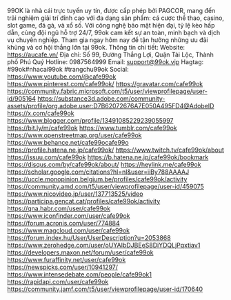 99OK là nhà cái trực tuyến uy tín, được cấp phép bởi PAGCOR, mang đến trải nghiệm giải trí đỉnh cao với đa dạng sản phẩm: cá cược thể thao, casino, slot game, đá gà, và xổ số. Với công nghệ bảo mật hiện đại, tỷ lệ kèo hấp dẫn, cùng đội ngũ hỗ trợ 24/7, 99ok cam kết sự an toàn, minh bạch và dịch vụ chuyên nghiệp. Tham gia ngay hôm nay để tận hưởng những ưu đãi khủng và cơ hội thắng lớn tại 99ok.
Thông tin chi tiết:
Website: https://aucafe.vn/
Địa chỉ: Số 99, Đường Thắng Lợi, Quận Tài Lộc, Thành phố Phú Quý
Hotline: 0987564999
Email: support@99ok.vip
Hagtag: #99ok#nhacai99ok #trangchu99ok
Social:
https://www.youtube.com/@cafe99ok
https://www.pinterest.com/cafe99ok/
https://gravatar.com/cafe99ok
https://community.fabric.microsoft.com/t5/user/viewprofilepage/user-id/905164
https://substance3d.adobe.com/community-assets/profile/org.adobe.user:D7B62072676A7E050A495FD4@AdobeID
https://x.com/cafe99ok
https://www.blogger.com/profile/13491085229239055997
https://bit.ly/m/cafe99ok
https://www.tumblr.com/cafe99ok
https://www.openstreetmap.org/user/cafe99ok
https://www.behance.net/cafe99ocafe99o
https://profile.hatena.ne.jp/cafe99ok/
https://www.twitch.tv/cafe99ok/about
https://issuu.com/cafe99ok
https://b.hatena.ne.jp/cafe99ok/bookmark
https://disqus.com/by/cafe99ok/about/
https://heylink.me/cafe99ok
https://scholar.google.com/citations?hl=nl&user=iiBy788AAAAJ
https://uccle.monopinion.belgium.be/profiles/cafe99ok/activity
https://community.amd.com/t5/user/viewprofilepage/user-id/459075
https://www.nicovideo.jp/user/137713525/video
https://participa.gencat.cat/profiles/cafe99ok/activity
https://qna.habr.com/user/cafe99ok
https://www.iconfinder.com/user/cafe99ok
https://forum.acronis.com/user/774884
https://www.magcloud.com/user/cafe99ok
https://forum.index.hu/User/UserDescription?u=2053868
https://www.zerohedge.com/user/oUYAIbDJBEeS8DiYDQLjPqxtiav1
https://developers.maxon.net/forum/user/cafe99ok
https://www.furaffinity.net/user/cafe99ok
https://newspicks.com/user/10941297/
https://www.intensedebate.com/people/cafe99ok1
https://rapidapi.com/user/cafe99ok
https://community.jamf.com/t5/user/viewprofilepage/user-id/170640



